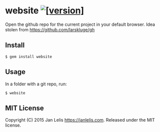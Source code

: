 # website [![[version]](https://badge.fury.io/rb/website.svg)](http://badge.fury.io/rb/website)

Open the github repo for the current project in your default browser. Idea stolen from https://github.com/larskluge/gh

## Install

    $ gem install website

## Usage

In a folder with a git repo, run:

    $ website

## MIT License

Copyright (C) 2015 Jan Lelis <https://janlelis.com>. Released under the MIT license.
